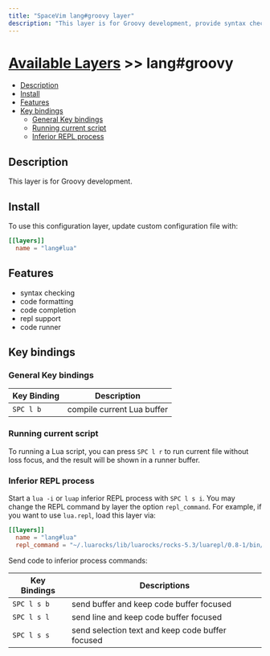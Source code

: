 ```yaml
---
title: "SpaceVim lang#groovy layer"
description: "This layer is for Groovy development, provide syntax checking, code runner and repl support for groovy file."
---
```


# [Available Layers](../../) >> lang#groovy

<!-- vim-markdown-toc GFM -->

- [Description](#description)
- [Install](#install)
- [Features](#features)
- [Key bindings](#key-bindings)
  - [General Key bindings](#general-key-bindings)
  - [Running current script](#running-current-script)
  - [Inferior REPL process](#inferior-repl-process)

<!-- vim-markdown-toc -->

## Description

This layer is for Groovy development.

## Install

To use this configuration layer, update custom configuration file with:

```toml
[[layers]]
  name = "lang#lua"
```
## Features

- syntax checking
- code formatting
- code completion
- repl support
- code runner

## Key bindings

### General Key bindings

| Key Binding | Description                                      |
| ----------- | ------------------------------------------------ |
| `SPC l b`   | compile current Lua buffer                       |


### Running current script

To running a Lua script, you can press `SPC l r` to run current file without loss focus, and the result will be shown in a runner buffer.

### Inferior REPL process

Start a `lua -i` or `luap` inferior REPL process with `SPC l s i`.  You may change the REPL command by layer the option `repl_command`. For example, if you want to use `lua.repl`, load this layer via:

```toml
[[layers]]
  name = "lang#lua"
  repl_command = "~/.luarocks/lib/luarocks/rocks-5.3/luarepl/0.8-1/bin/rep.lua"
```

Send code to inferior process commands:

| Key Bindings | Descriptions                                     |
| ------------ | ------------------------------------------------ |
| `SPC l s b`  | send buffer and keep code buffer focused         |
| `SPC l s l`  | send line and keep code buffer focused           |
| `SPC l s s`  | send selection text and keep code buffer focused |
